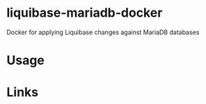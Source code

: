 # liquibase-mariadb-docker

Docker for applying Liquibase changes against MariaDB databases

# Usage



# Links




